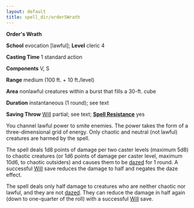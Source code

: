 ```yaml
---
layout: default
title: spell_dir/orderSWrath
---
```

 **Order's Wrath**

**School** evocation [lawful]; **Level** cleric 4

**Casting Time** 1 standard action

**Components** V, S

**Range** medium (100 ft. + 10 ft./level)

**Area** nonlawful creatures within a burst that fills a 30-ft. cube

**Duration** instantaneous (1 round); see text

**Saving Throw** [Will](../combat#_will) partial; see text; **[Spell Resistance](../glossary#_spell-resistance)** yes

You channel lawful power to smite enemies. The power takes the form of a three-dimensional grid of energy. Only chaotic and neutral (not lawful) creatures are harmed by the spell.

The spell deals 1d8 points of damage per two caster levels (maximum 5d8) to chaotic creatures (or 1d6 points of damage per caster level, maximum 10d6, to chaotic outsiders) and causes them to be [dazed](../glossary#_dazed) for 1 round. A successful [Will](../combat#_will) save reduces the damage to half and negates the daze effect.

The spell deals only half damage to creatures who are neither chaotic nor lawful, and they are not [dazed](../glossary#_dazed). They can reduce the damage in half again (down to one-quarter of the roll) with a successful [Will](../combat#_will) save.

